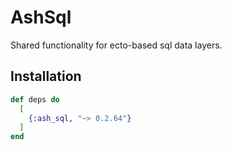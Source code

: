 # AshSql

Shared functionality for ecto-based sql data layers.

## Installation

```elixir
def deps do
  [
    {:ash_sql, "~> 0.2.64"}
  ]
end
```

